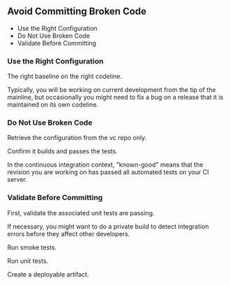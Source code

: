 ## Avoid Committing Broken Code

- Use the Right Configuration
- Do Not Use Broken Code
- Validate Before Committing

### Use the Right Configuration

The right baseline on the right codeline.

Typically, you will be working on current development from the tip of the mainline, but occasionally you might need to fix a bug on a release that it is maintained on its own codeline.

### Do Not Use Broken Code

Retrieve the configuration from the vc repo only.

Confirm it builds and passes the tests.

In the continuous integration context, "known-good" means that the revision you are working on has passed all automated tests on your CI server.

### Validate Before Committing

First, validate the associated unit tests are passing.

If necessary, you might want to do a private build to detect integration errors before they affect other developers.

Run smoke tests.

Run unit tests.

Create a deployable artifact.
